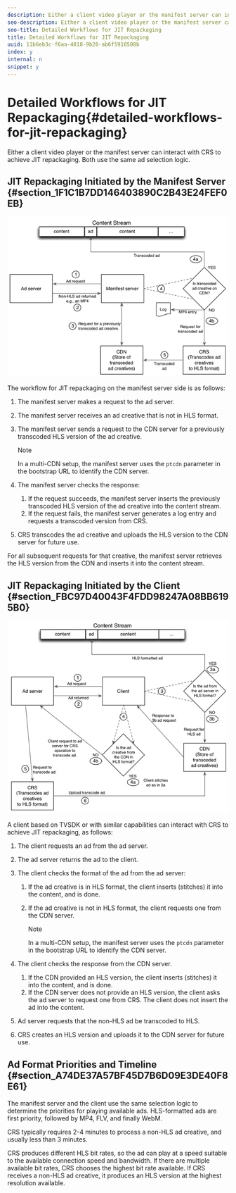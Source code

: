 ```yaml
---
description: Either a client video player or the manifest server can interact with CRS to achieve JIT repackaging. Both use the same ad selection logic.
seo-description: Either a client video player or the manifest server can interact with CRS to achieve JIT repackaging. Both use the same ad selection logic.
seo-title: Detailed Workflows for JIT Repackaging
title: Detailed Workflows for JIT Repackaging
uuid: 11b6eb3c-f6aa-4018-9b20-ab6f5910508b
index: y
internal: n
snippet: y
---
```


# Detailed Workflows for JIT Repackaging{#detailed-workflows-for-jit-repackaging}

Either a client video player or the manifest server can interact with CRS to achieve JIT repackaging. Both use the same ad selection logic.

## JIT Repackaging Initiated by the Manifest Server {#section_1F1C1B7DD146403890C2B43E24FEF0EB}

<a id="fig_E0708261F8FC4C3694C6C443AAE19EA9"></a>

![](assets/ssai_JIT-workflow_web.png)

The workflow for JIT repackaging on the manifest server side is as follows:

1. The manifest server makes a request to the ad server. 
1. The manifest server receives an ad creative that is not in HLS format. 
1. The manifest server sends a request to the CDN server for a previously transcoded HLS version of the ad creative.

   >[!NOTE]
   >
   >In a multi-CDN setup, the manifest server uses the `ptcdn` parameter in the bootstrap URL to identify the CDN server.

1. The manifest server checks the response:

    1. If the request succeeds, the manifest server inserts the previously transcoded HLS version of the ad creative into the content stream. 
    1. If the request fails, the manifest server generates a log entry and requests a transcoded version from CRS.

1. CRS transcodes the ad creative and uploads the HLS version to the CDN server for future use.

For all subsequent requests for that creative, the manifest server retrieves the HLS version from the CDN and inserts it into the content stream.

## JIT Repackaging Initiated by the Client {#section_FBC97D40043F4FDD98247A08BB6195B0}

<a id="fig_hkn_ndt_3z"></a>

![](assets/ssai_JIT-workflow_client_web.png)

A client based on TVSDK or with similar capabilities can interact with CRS to achieve JIT repackaging, as follows:

1. The client requests an ad from the ad server. 
1. The ad server returns the ad to the client. 
1. The client checks the format of the ad from the ad server:

    1. If the ad creative is in HLS format, the client inserts (stitches) it into the content, and is done. 
    1. If the ad creative is not in HLS format, the client requests one from the CDN server.     
    
       >[!NOTE]
       >
       >In a multi-CDN setup, the manifest server uses the `ptcdn` parameter in the bootstrap URL to identify the CDN server.

1. The client checks the response from the CDN server.

    1. If the CDN provided an HLS version, the client inserts (stitches) it into the content, and is done. 
    1. If the CDN server does not provide an HLS version, the client asks the ad server to request one from CRS. The client does not insert the ad into the content.

1. Ad server requests that the non-HLS ad be transcoded to HLS. 
1. CRS creates an HLS version and uploads it to the CDN server for future use.

## Ad Format Priorities and Timeline {#section_A74DE37A57BF45D7B6D09E3DE40F8E61}

The manifest server and the client use the same selection logic to determine the priorities for playing available ads. HLS-formatted ads are first priority, followed by MP4, FLV, and finally WebM.

CRS typically requires 2-4 minutes to process a non-HLS ad creative, and usually less than 3 minutes.

CRS produces different HLS bit rates, so the ad can play at a speed suitable to the available connection speed and bandwidth. If there are multiple available bit rates, CRS chooses the highest bit rate available. If CRS receives a non-HLS ad creative, it produces an HLS version at the highest resolution available. 
